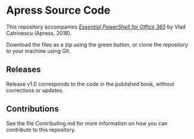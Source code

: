 # Apress Source Code

This repository accompanies [*Essential PowerShell for Office 365*](http://www.apress.com/9781484231289) by Vlad Catrinescu (Apress, 2018).

[comment]: #cover


Download the files as a zip using the green button, or clone the repository to your machine using Git.

## Releases

Release v1.0 corresponds to the code in the published book, without corrections or updates.

## Contributions

See the file Contributing.md for more information on how you can contribute to this repository.
